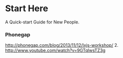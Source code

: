 Start Here
==========

A Quick-start Guide for New People.

### Phonegap

http://phonegap.com/blog/2013/11/12/lxjs-workshop/
2. http://www.youtube.com/watch?v=9GTqlwsTZ3g
